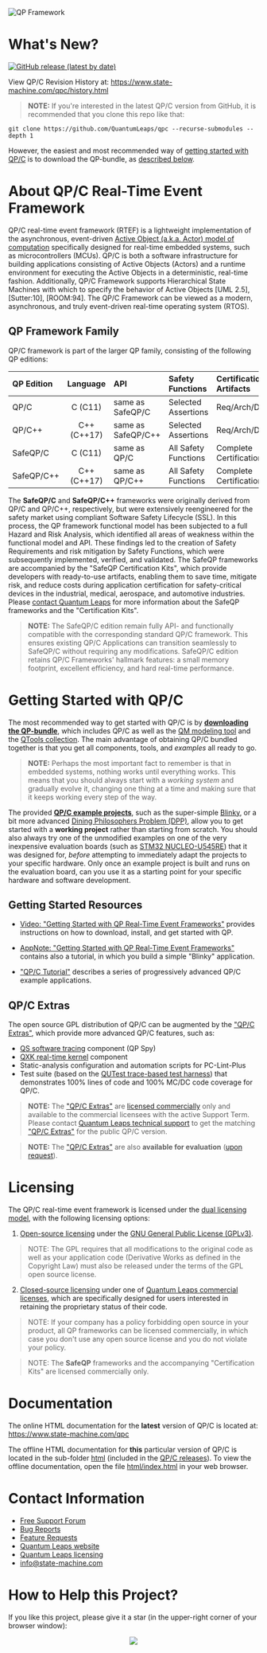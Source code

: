 ![QP Framework](https://www.state-machine.com/img/qp_banner.jpg)

# What's New?

[![GitHub release (latest by date)](https://img.shields.io/github/v/release/QuantumLeaps/qpc)](https://github.com/QuantumLeaps/qpc/releases/latest)

View QP/C Revision History at: https://www.state-machine.com/qpc/history.html

> **NOTE:** If you're interested in the latest QP/C version from GitHub,
it is recommended that you clone this repo like that:

```
git clone https://github.com/QuantumLeaps/qpc --recurse-submodules --depth 1
```

However, the easiest and most recommended way of
[getting started with QP/C](#getting-started-with-qpc) is to download
the QP-bundle, as [described below](#getting-started-with-qpc).


# About QP/C Real-Time Event Framework
QP/C real-time event framework (RTEF) is a lightweight implementation of
the asynchronous, event-driven [Active Object (a.k.a. Actor) model of computation][AOmod]
specifically designed for real-time embedded systems, such as microcontrollers (MCUs).
QP/C is both a software infrastructure for building applications consisting
of Active Objects (Actors) and a runtime environment for executing the Active
Objects in a deterministic, real-time fashion. Additionally, QP/C Framework
supports Hierarchical State Machines with which to specify the behavior of
Active Objects [UML 2.5], [Sutter:10], [ROOM:94]. The QP/C Framework can be
viewed as a modern, asynchronous, and truly event-driven real-time operating
system (RTOS).

## QP Framework Family
QP/C framework is part of the larger QP family, consisting of the following
QP editions:

|QP Edition |  Language   |      API         | Safety Functions   |Certification Artifacts| Licensing
|:----------|:-----------:|:-----------------|:-------------------|:----------------|:---------
| QP/C      | C (C11)     |same as SafeQP/C  |Selected Assertions |Req/Arch/Design  | [dual][Lic]
| QP/C++    | C++ (C++17) |same as SafeQP/C++|Selected Assertions |Req/Arch/Design  | [dual][Lic]
| SafeQP/C  | C (C11)     |same as QP/C      |All Safety Functions|Complete<br>Certification Kit| [commercial][Com]
| SafeQP/C++| C++ (C++17) |same as QP/C++    |All Safety Functions|Complete<br>Certification Kit| [commercial][Com]

The **SafeQP/C** and **SafeQP/C++** frameworks were originally derived from QP/C and QP/C++,
respectively, but were extensively reengineered for the safety market using compliant
Software Safety Lifecycle (SSL). In this process, the QP framework functional model has been
subjected to a full Hazard and Risk Analysis, which identified all areas of weakness within
the functional model and API. These findings led to the creation of Safety Requirements and risk
mitigation by Safety Functions, which were subsequently implemented, verified, and validated.
The SafeQP frameworks are accompanied by the "SafeQP Certification Kits", which provide
developers with ready-to-use artifacts, enabling them to save time, mitigate risk, and reduce
costs during application certification for safety-critical devices in the industrial, medical,
aerospace, and automotive industries. Please [contact Quantum Leaps](#contact-information)
for more information about the SafeQP frameworks and the "Certification Kits".

> **NOTE:** The SafeQP/C edition remain fully API- and functionally compatible with the
corresponding standard QP/C framework. This ensures existing QP/C Applications can transition
seamlessly to SafeQP/C without requiring any modifications. SafeQP/C edition retains QP/C
Frameworks' hallmark features: a small memory footprint, excellent efficiency, and hard
real-time performance.


# Getting Started with QP/C
The most recommended way to get started with QP/C is by
[__downloading the QP-bundle__](https://www.state-machine.com/#Downloads),
which includes QP/C as well as the [QM modeling tool][QM] and the
[QTools collection][QTools]. The main advantage of obtaining QP/C bundled
together is that you get all components, tools, and _examples_ all ready to go.

> **NOTE:**
Perhaps the most important fact to remember is that in embedded systems,
nothing works until everything works. This means that you should always start
with a _working system_ and gradually evolve it, changing one thing at a time
and making sure that it keeps working every step of the way.

The provided [__QP/C example projects__](examples), such as the super-simple
[Blinky](examples/arm-cm/blinky_nucleo-u545re/), or a bit more advanced
[Dining Philosophers Problem (DPP)](examples/arm-cm/dpp_nucleo-u545re/),
allow you to get started with a __working project__ rather than starting from
scratch. You should also always try one of the unmodified examples on one
of the very inexpensive evaluation boards (such as
[STM32 NUCLEO-U545RE](examples/arm-cm/dpp_nucleo-u545re/stm32-nucleo-u545re.webp))
that it was designed for, _before_ attempting to immediately adapt the projects
to your specific hardware. Only once an example project is built and runs on
the evaluation board, can you use it as a starting point for your specific hardware
and software development.


## Getting Started Resources
- [Video: "Getting Started with QP Real-Time Event Frameworks"][Video]
provides instructions on how to download, install, and get started with QP.

- [AppNote: "Getting Started with QP Real-Time Event Frameworks"][AN]
contains also a tutorial, in which you build a simple "Blinky" application.

- ["QP/C Tutorial"][Tut]
describes a series of progressively advanced QP/C example applications.

## QP/C Extras
The open source GPL distribution of QP/C can be augmented by the
["QP/C Extras"][QPX/C], which provide more advanced QP/C features, such as:
- [QS software tracing][QS] component (QP Spy)
- [QXK real-time kernel][QXK] component
- Static-analysis configuration and automation scripts for PC-Lint-Plus
- Test suite (based on the [QUTest trace-based test harness][QUTest])
that demonstrates 100% lines of code and 100% MC/DC code coverage for QP/C.

> **NOTE:** The ["QP/C Extras"][QPX/C] are [licensed commercially][Lic] only
and available to the commercial licensees with the active Support Term. Please contact
[Quantum Leaps technical support][Sup] to get the matching ["QP/C Extras"][QPX/C]
for the public QP/C version.

> **NOTE:** The ["QP/C Extras"][QPX/C] are also __available for evaluation__
([upon request][ReqForm]).


# Licensing
The QP/C real-time event framework is licensed under the
[dual licensing model](https://www.state-machine.com/licensing), with
the following licensing options:

1. [Open-source licensing](https://www.state-machine.com/licensing#Open) under the
[GNU General Public License (GPLv3)](https://www.gnu.org/licenses/gpl-3.0.en.html).

> NOTE: The GPL requires that all modifications to the original code
as well as your application code (Derivative Works as defined in the
Copyright Law) must also be released under the terms of the GPL
open source license.

2. [Closed-source licensing](https://www.state-machine.com/licensing#Closed) under one of
[Quantum Leaps commercial licenses](https://www.state-machine.com/licensing#Commercial),
which are specifically designed for users interested in retaining the
proprietary status of their code.

> NOTE: If your company has a policy forbidding open source in your product,
all QP frameworks can be licensed commercially, in which case you don't use
any open source license and you do not violate your policy.

> NOTE: The **SafeQP** frameworks and the accompanying "Certification Kits"
are licensed commercially only.


# Documentation
The online HTML documentation for the **latest** version of QP/C is located
at: https://www.state-machine.com/qpc

The offline HTML documentation for **this** particular version of QP/C
is located in the sub-folder [html](html) (included in the [QP/C releases][QP-Rel]).
To view the offline documentation, open the file [html/index.html](html/index.html)
in your web browser.


# Contact Information
- [Free Support Forum](https://sourceforge.net/p/qpc/discussion/668726)
- [Bug Reports](https://sourceforge.net/p/qpc/bugs/)
- [Feature Requests](https://sourceforge.net/p/qpc/feature-requests/)
- [Quantum Leaps website](https://www.state-machine.com)
- [Quantum Leaps licensing](https://www.state-machine.com/licensing)
- [info@state-machine.com](mailto:info@state-machine.com)


# How to Help this Project?
If you like this project, please give it a star (in the upper-right corner of your browser window):

<p align="center">
<img src="https://www.state-machine.com/img/github-star.jpg"/><br>
</p>

   [RTEF]:   <https://www.state-machine.com/rtef>
   [QP]:     <https://www.state-machine.com/products/qp>
   [QP/C]:   <https://github.com/QuantumLeaps/qpc>
   [QP/C++]: <https://github.com/QuantumLeaps/qpcpp>
   [QPX/C]:  <https://www.state-machine.com/qpc/gs_extras.html>
   [QPX/C++]: <https://www.state-machine.com/qpcpp/gs_extras.html>
   [Cert]:   <https://www.state-machine.com/products/qp#CERT>
   [QM]:     <https://github.com/QuantumLeaps/qm>
   [QTools]: <https://github.com/QuantumLeaps/qtools>
   [QUTest]: <https://www.state-machine.com/qtools/qutest.html>
   [Lic]:    <https://www.state-machine.com/licensing>
   [Com]:    <https://www.state-machine.com/licensing#Commercial>
   [ReqForm]: <https://www.state-machine.com/licensing#RequestForm>
   [Cust]:   <https://www.state-machine.com/customers>
   [Sup]:    <mailto:support@state-machine.com>
   [AN]:     <https://www.state-machine.com/doc/AN_Getting_Started_with_QP.pdf>
   [Video]:  <https://youtu.be/O7ER6_VqIH0>
   [QS]:     <https://www.state-machine.com/qpc/srs-qp_qs.html>
   [QV]:     <https://www.state-machine.com/qpc/srs-qp_qv.html>
   [QK]:     <https://www.state-machine.com/qpc/srs-qp_qk.html>
   [QXK]:    <https://www.state-machine.com/qpc/srs-qp_qxk.html>
   [SRS]:    <https://www.state-machine.com/qpc/srs-qp.html>
   [SAS]:    <https://www.state-machine.com/qpc/sas-qp.html>
   [SDS]:    <https://www.state-machine.com/qpc/sds-qp.html>
   [Active]: <https://www.state-machine.com/qpc/srs-qp_ao.html>
   [AOmod]:  <https://www.state-machine.com/qpc/srs-qp_ao.html#srs-qp_ao-model>
   [Event]:  <https://www.state-machine.com/qpc/srs-qp_evt.html>
   [HSM]:    <https://www.state-machine.com/qpc/srs-qp_sm.html>
   [QP-Rel]: <https://github.com/QuantumLeaps/qpc/releases>
   [Tut]:    <https://www.state-machine.com/qpc/gs_tut.html>

